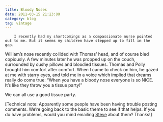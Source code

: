 ```yaml
---
title: Bloody Noses
date: 2011-03-15 21:23:00
category: blog
tag: vintage
---
```

        I recently had my shortcomings as a compassionate nurse pointed out to me. But it seems my children have stepped up to fill in the gap.

William’s nose recently collided with Thomas’ head, and of course bled copiously. A few minutes later he was propped up on the couch, surrounded by cushy pillows and bloodied tissues. Thomas and Polly brought him comfort after comfort. When I came to check on him, he gazed at me with starry eyes, and told me in a voice which implied that dreams really do come true: “When you have a bloody nose everyone is so NICE. It’s like they throw you a tissue party!”

We can all use a good tissue party.

\[Technical note: Apparently some people have been having trouble posting comments. We’re going back to the basic theme to see if that helps. If you do have problems, would you mind emailing [Steve](https://t.umblr.com/redirect?z=mailto%3Aberen1hand%40gmail.com&amp;t=ODM5ZTMwZjUwOWYwYzdlOGY0NjJiNzM5NmEzMmQ0ZjdkZTU0MTkwOCxadkJvUkJRdg%3D%3D&amp;b=t%3A-FRRJFFsFlqSwS3J4sl53A&amp;p=https%3A%2F%2Fsilverpip-blog.tumblr.com%2Fpost%2F49027691640%2Fwe-can-all-use-a-good-tissue-party&amp;m=1&amp;ts=1598221401 "Steve") about them? Thanks!\]
